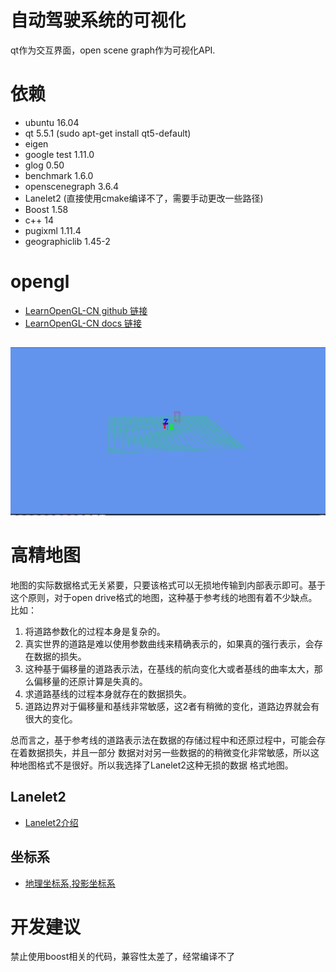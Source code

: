 # 自动驾驶系统的可视化

qt作为交互界面，open scene graph作为可视化API.

# 依赖
* ubuntu 16.04
* qt 5.5.1 (sudo apt-get install qt5-default)
* eigen
* google test 1.11.0
* glog 0.50
* benchmark 1.6.0
* openscenegraph 3.6.4
* Lanelet2 (直接使用cmake编译不了，需要手动更改一些路径)
* Boost 1.58
* c++ 14
* pugixml 1.11.4
* geographiclib 1.45-2


# opengl
- [LearnOpenGL-CN github 链接](https://github.com/LearnOpenGL-CN/LearnOpenGL-CN)
- [LearnOpenGL-CN docs 链接](https://learnopengl-cn.github.io/)

## 
![frame](./resource/frame_base.png)

# 高精地图

地图的实际数据格式无关紧要，只要该格式可以无损地传输到内部表示即可。基于这个原则，对于open drive格式的地图，这种基于参考线的地图有着不少缺点。比如：
1. 将道路参数化的过程本身是复杂的。
2. 真实世界的道路是难以使用参数曲线来精确表示的，如果真的强行表示，会存在数据的损失。
3. 这种基于偏移量的道路表示法，在基线的航向变化大或者基线的曲率太大，那么偏移量的还原计算是失真的。
4. 求道路基线的过程本身就存在的数据损失。
5. 道路边界对于偏移量和基线非常敏感，这2者有稍微的变化，道路边界就会有很大的变化。
    
总而言之，基于参考线的道路表示法在数据的存储过程中和还原过程中，可能会存在着数据损失，并且一部分
数据对对另一些数据的的稍微变化非常敏感，所以这种地图格式不是很好。所以我选择了Lanelet2这种无损的数据
格式地图。

## Lanelet2
- [Lanelet2介绍](http://www.xchu.net/2020/02/25/42lanelet2-codeparsing/)

## 坐标系
- [地理坐标系,投影坐标系](https://zhuanlan.zhihu.com/p/379610875)

# 开发建议
禁止使用boost相关的代码，兼容性太差了，经常编译不了
